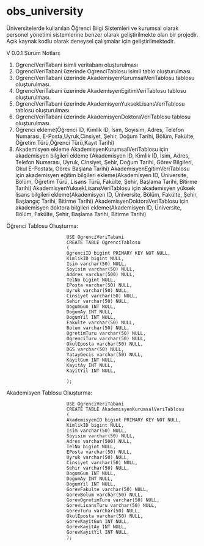 # obs_university
Üniversitelerde kullanılan Öğrenci Bilgi Sistemleri ve kurumsal olarak personel yönetimi sistemlerine benzer olarak geliştirilmekte olan bir projedir. Açık kaynak kodlu olarak deneysel çalışmalar için geliştirilmektedir.

V 0.0.1 Sürüm Notları:
  1. OgrenciVeriTabani isimli veritabanı oluşturulması
  2. OgrenciVeriTabani üzerinde OgrenciTablosu isimli tablo oluşturulması.
  3. OgrenciVeriTabani üzerinde AkademisyenKurumsalVeriTablosu tablosu oluşturulması.
  4. OgrenciVeriTabani üzerinde AkademisyenEgitimVeriTablosu tablosu oluşturulması.
  5. OgrenciVeriTabani üzerinde AkademisyenYuksekLisansVeriTablosu tablosu oluşturulması.
  6. OgrenciVeriTabani üzerinde AkademisyenDoktoraVeriTablosu tablosu oluşturulması.
  7. Öğrenci ekleme(Öğrenci ID, Kimlik ID, İsim, Soyisim, Adres, Telefon Numarası, E-Posta,Uyruk,Cinsiyet, Şehir, Doğum Tarihi, Bölüm, Fakülte, Öğretim Türü,Öğrenci Türü,Kayıt Tarihi)
  9. Akademisyen ekleme
  AkademisyenKurumsalVeriTablosu için akademisyen bilgileri ekleme (Akademisyen ID, Kimlik ID, İsim, Adres, Telefon Numarası, Uyruk, Cinsiyet, Şehir, Doğum Tarihi, Görev Bilgileri, Okul E-Postası, Görev Başlana Tarihi)
  AkademisyenEgitimVeriTablosu için akademisyen eğitim bilgileri ekleme(Akademisyen ID, Üniversite, Bölüm, Öğretim Türü, Lisans Türü, Fakülte, Şehir, Başlama Tarihi, Bitirme Tarihi)
  AkademisyenYuksekLisansVeriTablosu için akademisyen yüksek lisans bilgileri ekleme(Akademisyen ID, Üniversite, Bölüm, Fakülte, Şehir, Başlangıç Tarihi, Bitirme Tarihi)
  AkademisyenDoktoraVeriTablosu için akademisyen doktora bilgileri ekleme(Akademisyen ID, Üniversite, Bölüm, Fakülte, Şehir, Başlama Tarihi, Bitirme Tarihi)

Öğrenci Tablosu Olıuşturma:

                          USE OgrenciVeriTabani
                          CREATE TABLE OgrenciTablosu
                          (
                          OgrenciID bigint PRIMARY KEY NOT NULL,
                          KimlikID bigint NULL,
                          Isim varchar(50) NULL,
                          Soyisim varchar(50) NULL,
                          Addres varchar(500) NULL,
                          TelNo bigint NULL,
                          EPosta varchar(50) NULL,
                          Uyruk varchar(50) NULL,
                          Cinsiyet varchar(50) NULL,
                          Sehir varchar(50) NULL,
                          DogumGun INT NULL,
                          DogumAy INT NULL,
                          DogumYil INT NULL,
                          Fakulte varchar(50) NULL,
                          Bolum varchar(50) NULL,
                          OgretimTuru varchar(50) NULL,
                          OgrenciTuru varchar(50) NULL,
                          OkulEposta varchar(50) NULL,
                          DGS varchar(50) NULL,
                          YatayGecis varchar(50) NULL,
                          KayitGun INT NULL,
                          KayitAy INT NULL,
                          KayitYil INT NULL,

                          );
Akademisyen Tablosu Olıuşturma:

                          USE OgrenciVeriTabani
                          CREATE TABLE AkademisyenKurumsalVeriTablosu
                          (
                          AkademisyenID bigint PRIMARY KEY NOT NULL,
                          KimlikID bigint NULL,
                          Isim varchar(50) NULL,
                          Soyisim varchar(50) NULL,
                          Adres varchar(500) NULL,
                          TelNo bigint NULL,
                          EPosta varchar(50) NULL,
                          Uyruk varchar(50) NULL,
                          Cinsiyet varchar(50) NULL,
                          Sehir varchar(50) NULL,
                          DogumGun INT NULL,
                          DogumAy INT NULL,
                          DogumYil INT NULL,
                          GorevFakulte varchar(50) NULL,
                          GorevBolum varchar(50) NULL,
                          GorevOgretimTuru varchar(50) NULL,
                          GorevLisansTuru varchar(50) NULL,
                          GorevTuru varchar(50) NULL,
                          OkulEposta varchar(50) NULL,
                          GorevKayitGun INT NULL,
                          GorevKayitAy INT NULL,
                          GorevKayitYil INT NULL,
                          );
